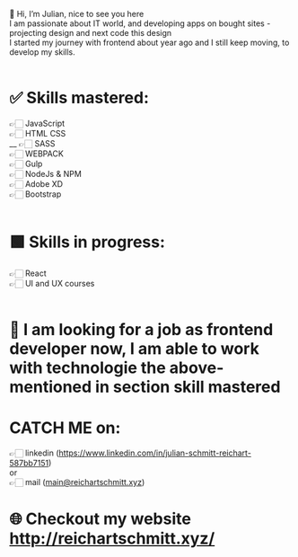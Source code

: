 👋 Hi, I’m Julian, nice to see you here <br />
I am passionate about IT world, and developing apps on bought sites - projecting design and next code this design <br />
I started my journey with frontend about year ago and I still keep moving, to develop my skills. <br />
 <br />
# ✅ Skills mastered: <br />
👉🏻 JavaScript  <br />
👉🏻 HTML CSS  <br />
__ 👉🏻 SASS  <br />
👉🏻 WEBPACK  <br />
👉🏻 Gulp  <br />
👉🏻 NodeJs & NPM  <br />
👉🏻 Adobe XD  <br />
👉🏻 Bootstrap  <br />
 <br />
# 🟩 Skills in progress:
👉🏻 React  <br />
👉🏻 UI and UX courses  <br />
 <br />
# 🔎 I am looking for a job as frontend developer now, I am able to work with technologie the above-mentioned in section skill mastered
# CATCH ME on:
👉🏻 linkedin (https://www.linkedin.com/in/julian-schmitt-reichart-587bb7151)  <br />
     or  <br />
👉🏻 mail (main@reichartschmitt.xyz)

# 🌐 Checkout my website http://reichartschmitt.xyz/



